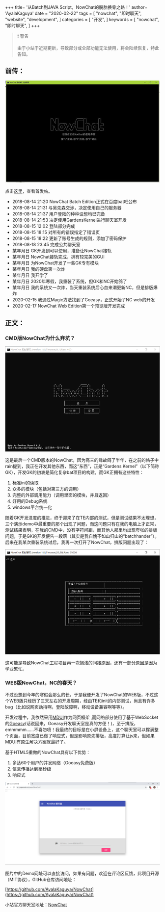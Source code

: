 +++
title= '从Batch到JAVA Script，NowChat的脱胎换骨之路！'
author= 'AyalaKaguya'
date = "2020-02-22"
tags = [
    "nowchat",
    "即时聊天",
    "website",
    "development",
]
categories = [
    "开发",
]
keywords = [
    "nowchat",
    "即时聊天",
]
+++
> ❗ 警告
>
> 由于小站于近期更新，导致部分或全部功能无法使用，将会陆续恢复，特此告知。

## 前传：

![face](/images/nowchat/fd9fdd3f8794a4c2de693c1903f41bd5ad6e3955.jpg "face")

点击[这里][1]，查看首发帖。 

  * 2018-08-14 21:20 NowChat Batch Edition正式在百度bat吧公布
  * 2018-08-14 21:31 与吴先森交涉，决定使用自己的服务器
  * 2018-08-14 21:37 用户登陆的种种设想均已完备
  * 2018-08-14 21:53 决定使用GardensKernel进行聊天室开发
  * 2018-08-15 12:02 登陆部分完成
  * 2018-08-15 18:15 对所有的错误指定了错误页
  * 2018-08-15 18:22 更新了账号生成的规则，添加了密码保护
  * 2018-08-18 23:45 完成公共聊天室
  * 某年月日 GK开发到可以使用，准备让NowChat接轨
  * 某年月日 NowChat接轨完成，拥有较完美的GUI
  * 某年月日 为NowChat开发了一些GK专有模块
  * 某年月日 我的硬盘第一次炸
  * 某年月日 我开学了
  * 某年月日 2020年寒假，我重装了系统，但GK和NC开始鸽了
  * 某年月日 我的系统又一次炸，当天重装系统后心血来潮更新NC，但是排版爆炸
  * 2020-02-15 我通过Magic方法找到了Goeasy，正式开始了NC web的开发
  * 2020-02-17 NowChat Web Edition第一个预览版开发完成

## 正文：

### CMD版NowChat为什么弃坑？

![face](/images/nowchat/face.png "face")

这是最后一个CMD版本的NowChat，因为高三的缘故鸽了半年，在之前的帖子中rain提到，我正在开发其他东西，而这“东西”，正是“Gardens Kernel”（以下简称 GK），开发GK的初衷是简化复杂bat项目的构建，而GK正拥有这些特性： 

  1. 标准ini的读取 
  2. 众多的模块（包括对第三方的调用） 
  3. 完整的外部调用能力（调用里面的模块，并且返回） 
  4. 好用的Debug系统 
  5. windows平台统一化 

随着GK开发进度的推进，终于迎来了在TE内部的测试，但是测试结果不太理想，三个演示demo中最重要的那个出现了问题，而这问题只有在我的电脑上才正常，测试结果表明，在我的CMD中，没有字符间距，而其他人那里均出现夸张的排版问题，于是GK的开发便告一段落（其实是我自愧不如山归山的“batchhander”）。  
后来在我某次重装系统过后，我再一次打开了NowChat，排版问题出现了： 

![error](/images/nowchat/error.png "error")

这可能是导致NowChat工程项目再一次搁浅的间接原因，还有一部分原因是因为学业繁忙。

### WEB版NowChat，NC的春天？

不过没想到今年的寒假会那么的长，于是我便开发了NowChat的WEB版，不过这个WEB版只经历了三天左右的开发周期，经由TE和init的内部测试，尚且有许多bug（比如说网页劫持啊，登陆故障啊，移动设备兼容啊等等）。

开发过程中，我依然采用[MDUI][2]作为网页框架 ,而网络部分使用了基于WebSocket的[Goeasy][3](话说回来，Goeasy开发聊天室是真的方便！)，至于排版，emmmmm&#8230;&#8230;不喜勿喷！我最终的目标是在小屏设备上，这个聊天室可以撑满整个页面，目前宽度已做了响应式，但是影响原先排版，高度打算让js来，但如果MDUI有原生解决方案就最好了。

基于HTML5重做的NowChat具有以下优势：

  1. 多达60个用户的并发网络（Goeasy免费版）
  2. 信息传播达到毫秒级
  3. 响应式

![error](/images/nowchat/NCEB.png "error")

图片中的Demo网址可以直接访问，如果有问题，欢迎在评论区反馈，此项目开源（MIT协议），GitHub仓库访问地址： 

[https://github.com/AyalaKaguya/NowChat](https://github.com/AyalaKaguya/NowChat)

小站官方聊天室地址：[NowChat][4]

 [1]: http://tieba.baidu.com/p/5840318345
 [2]: https://mdui.org/
 [3]: https://goeasy.io/
 [4]: https://papernote.cn/pages/NowChat/